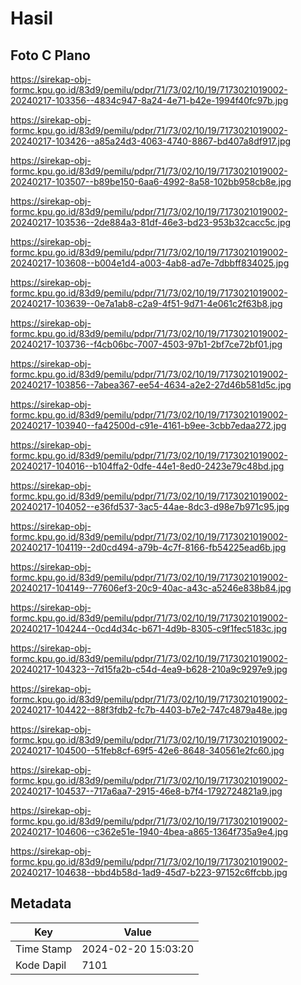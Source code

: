 # Hasil

## Foto C Plano

https://sirekap-obj-formc.kpu.go.id/83d9/pemilu/pdpr/71/73/02/10/19/7173021019002-20240217-103356--4834c947-8a24-4e71-b42e-1994f40fc97b.jpg

https://sirekap-obj-formc.kpu.go.id/83d9/pemilu/pdpr/71/73/02/10/19/7173021019002-20240217-103426--a85a24d3-4063-4740-8867-bd407a8df917.jpg

https://sirekap-obj-formc.kpu.go.id/83d9/pemilu/pdpr/71/73/02/10/19/7173021019002-20240217-103507--b89be150-6aa6-4992-8a58-102bb958cb8e.jpg

https://sirekap-obj-formc.kpu.go.id/83d9/pemilu/pdpr/71/73/02/10/19/7173021019002-20240217-103536--2de884a3-81df-46e3-bd23-953b32cacc5c.jpg

https://sirekap-obj-formc.kpu.go.id/83d9/pemilu/pdpr/71/73/02/10/19/7173021019002-20240217-103608--b004e1d4-a003-4ab8-ad7e-7dbbff834025.jpg

https://sirekap-obj-formc.kpu.go.id/83d9/pemilu/pdpr/71/73/02/10/19/7173021019002-20240217-103639--0e7a1ab8-c2a9-4f51-9d71-4e061c2f63b8.jpg

https://sirekap-obj-formc.kpu.go.id/83d9/pemilu/pdpr/71/73/02/10/19/7173021019002-20240217-103736--f4cb06bc-7007-4503-97b1-2bf7ce72bf01.jpg

https://sirekap-obj-formc.kpu.go.id/83d9/pemilu/pdpr/71/73/02/10/19/7173021019002-20240217-103856--7abea367-ee54-4634-a2e2-27d46b581d5c.jpg

https://sirekap-obj-formc.kpu.go.id/83d9/pemilu/pdpr/71/73/02/10/19/7173021019002-20240217-103940--fa42500d-c91e-4161-b9ee-3cbb7edaa272.jpg

https://sirekap-obj-formc.kpu.go.id/83d9/pemilu/pdpr/71/73/02/10/19/7173021019002-20240217-104016--b104ffa2-0dfe-44e1-8ed0-2423e79c48bd.jpg

https://sirekap-obj-formc.kpu.go.id/83d9/pemilu/pdpr/71/73/02/10/19/7173021019002-20240217-104052--e36fd537-3ac5-44ae-8dc3-d98e7b971c95.jpg

https://sirekap-obj-formc.kpu.go.id/83d9/pemilu/pdpr/71/73/02/10/19/7173021019002-20240217-104119--2d0cd494-a79b-4c7f-8166-fb54225ead6b.jpg

https://sirekap-obj-formc.kpu.go.id/83d9/pemilu/pdpr/71/73/02/10/19/7173021019002-20240217-104149--77606ef3-20c9-40ac-a43c-a5246e838b84.jpg

https://sirekap-obj-formc.kpu.go.id/83d9/pemilu/pdpr/71/73/02/10/19/7173021019002-20240217-104244--0cd4d34c-b671-4d9b-8305-c9f1fec5183c.jpg

https://sirekap-obj-formc.kpu.go.id/83d9/pemilu/pdpr/71/73/02/10/19/7173021019002-20240217-104323--7d15fa2b-c54d-4ea9-b628-210a9c9297e9.jpg

https://sirekap-obj-formc.kpu.go.id/83d9/pemilu/pdpr/71/73/02/10/19/7173021019002-20240217-104422--88f3fdb2-fc7b-4403-b7e2-747c4879a48e.jpg

https://sirekap-obj-formc.kpu.go.id/83d9/pemilu/pdpr/71/73/02/10/19/7173021019002-20240217-104500--51feb8cf-69f5-42e6-8648-340561e2fc60.jpg

https://sirekap-obj-formc.kpu.go.id/83d9/pemilu/pdpr/71/73/02/10/19/7173021019002-20240217-104537--717a6aa7-2915-46e8-b7f4-1792724821a9.jpg

https://sirekap-obj-formc.kpu.go.id/83d9/pemilu/pdpr/71/73/02/10/19/7173021019002-20240217-104606--c362e51e-1940-4bea-a865-1364f735a9e4.jpg

https://sirekap-obj-formc.kpu.go.id/83d9/pemilu/pdpr/71/73/02/10/19/7173021019002-20240217-104638--bbd4b58d-1ad9-45d7-b223-97152c6ffcbb.jpg


## Metadata

| Key        | Value               |
| ---------- | ------------------- |
| Time Stamp | 2024-02-20 15:03:20 |
| Kode Dapil | 7101                |



